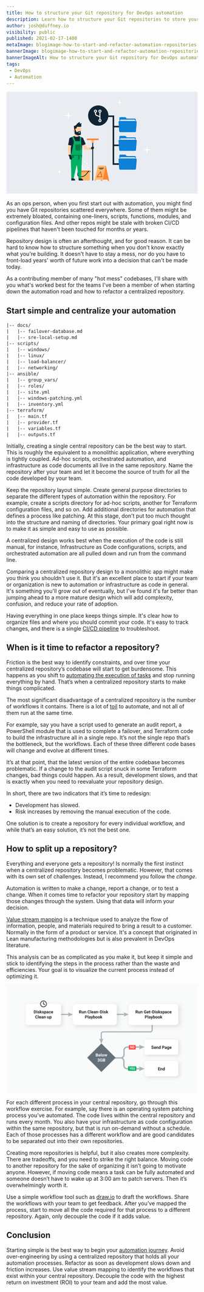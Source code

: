 ```yaml
---
title: How to structure your Git repository for DevOps automation
description: Learn how to structure your Git repositories to store your scripts, infrastructure as code configuration files, application configuration files, docs and more. 
author: josh@duffney.io 
visibility: public
published: 2021-02-17-1400
metaImage: blogimage-how-to-start-and-refactor-automation-repositories-2021.png
bannerImage: blogimage-how-to-start-and-refactor-automation-repositories-2021.png
bannerImageAlt: How to structure your Git repository for DevOps automation
tags:
 - DevOps
 - Automation
---
```


![How to structure your Git repository for DevOps automation](blogimage-how-to-start-and-refactor-automation-repositories-2021.png)

As an ops person, when you first start out with automation, you might find you have Git repositories scattered everywhere. Some of them might be extremely bloated, containing one-liners, scripts, functions, modules, and configuration files. And other repos might be stale with broken CI/CD pipelines that haven't been touched for months or years.

Repository design is often an afterthought, and for good reason. It can be hard to know how to structure something when you don't know exactly what you're building. It doesn't have to stay a mess, nor do you have to front-load years' worth of future work into a decision that can't be made today.

As a contributing member of many "hot mess" codebases, I'll share with you what's worked best for the teams I've been a member of when starting down the automation road and how to refactor a centralized repository. 

## Start simple and centralize your automation

```
|-- docs/
|   |-- failover-database.md
|   |-- sre-local-setup.md
|-- scripts/
|   |-- windows/
|   |-- linux/
|   |-- load-balancer/
|   |-- networking/
|-- ansible/
|   |-- group_vars/
|   |-- roles/
|   |-- site.yml
|   |-- windows-patching.yml
|   |-- inventory.yml
|-- terraform/
|   |-- main.tf
|   |-- provider.tf
|   |-- variables.tf
|   |-- outputs.tf
```

Initially, creating a single central repository can be the best way to start. This is roughly the equivalent to a monolithic application, where everything is tightly coupled. Ad-hoc scripts, orchestrated automation, and infrastructure as code documents all live in the same repository. Name the repository after your team and let it become the source of truth for all the code developed by your team.

Keep the repository layout simple. Create general purpose directories to separate the different types of automation within the repository. For example, create a scripts directory for ad-hoc scripts, another for Terraform configuration files, and so on. Add additional directories for automation that defines a process like patching. At this stage, don't put too much thought into the structure and naming of directories. Your primary goal right now is to make it as simple and easy to use as possible.

A centralized design works best when the execution of the code is still manual, for instance, Infrastructure as Code configurations, scripts, and orchestrated automation are all pulled down and run from the command line.

Comparing a centralized repository design to a monolithic app might make you think you shouldn't use it. But it's an excellent place to start if your team or organization is new to automation or infrastructure as code in general. It's something you'll grow out of eventually, but I've found it's far better than jumping ahead to a more mature design which will add complexity, confusion, and reduce your rate of adoption.

Having everything in one place keeps things simple. It's clear how to organize files and where you should commit your code. It's easy to track changes, and there is a single [CI/CD pipeline](https://octopus.com/devops/continuous-delivery/what-is-a-deployment-pipeline/) to troubleshoot.

## When is it time to refactor a repository?

Friction is the best way to identify constraints, and over time your centralized repository’s codebase will start to get burdensome. This happens as you shift to [automating the execution of tasks](https://octopus.com/devops/continuous-delivery/automate-everything) and stop running everything by hand. That’s when a centralized repository starts to make things complicated.

The most significant disadvantage of a centralized repository is the number of workflows it contains. There is a lot of [toil](https://cloud.google.com/blog/products/management-tools/identifying-and-tracking-toil-using-sre-principles) to automate, and not all of them run at the same time.

For example, say you have a script used to generate an audit report, a PowerShell module that is used to complete a failover, and Terraform code to build the infrastructure all in a single repo. It’s not the single repo that’s the bottleneck, but the workflows. Each of these three different code bases will change and evolve at different times.

It’s at that point, that the latest version of the entire codebase becomes problematic. If a change to the audit script snuck in some Terraform changes, bad things could happen. As a result, development slows, and that is exactly when you need to reevaluate your repository design.

In short, there are two indicators that it’s time to redesign: 
* Development has slowed.
* Risk increases by removing the manual execution of the code. 

One solution is to create a repository for every individual workflow, and while that’s an easy solution, it’s not the best one.

## How to split up a repository?

Everything and everyone gets a repository! Is normally the first instinct when a centralized repository becomes problematic. However, that comes with its own set of challenges. Instead, I recommend you follow the _change_.

Automation is written to make a change, report a change, or to test a change. When it comes time to refactor your repository start by mapping those changes through the system. Using that data will inform your decision.

[Value stream mapping](https://www.atlassian.com/continuous-delivery/principles/value-stream-mapping) is a technique used to analyze the flow of information, people, and materials required to bring a result to a customer. Normally in the form of a product or service. It's a concept that originated in Lean manufacturing methodologies but is also prevalent in DevOps literature.

This analysis can be as complicated as you make it, but keep it simple and stick to identifying the steps in the process rather than the waste and efficiencies. Your goal is to visualize the current process instead of optimizing it.

![](blogimage-disk-space-automation.png "width=400")

For each different process in your central repository, go through this workflow exercise. For example, say there is an operating system patching process you’ve automated. The code lives within the central repository and runs every month. You also have your infrastructure as code configuration within the same repository, but that is run on-demand without a schedule. Each of those processes has a different workflow and are good candidates to be separated out into their own repositories.

Creating more repositories is helpful, but it also creates more complexity. There are tradeoffs, and you need to strike the right balance. Moving code to another repository for the sake of organizing it isn’t going to motivate anyone. However, if moving code means a task can be fully automated and someone doesn’t have to wake up at 3:00 am to patch servers. Then it’s overwhelmingly worth it.

Use a simple workflow tool such as [draw.io](https://draw.io) to draft the workflows. Share the workflows with your team to get feedback. After you’ve mapped the process, start to move all the code required for that process to a different repository. Again, only decouple the code if it adds value.

## Conclusion

Starting simple is the best way to begin your [automation journey](https://octopus.com/devops/continuous-delivery/automate-everything). Avoid over-engineering by using a centralized repository that holds all your automation processes. Refactor as soon as development slows down and friction increases. Use value stream mapping to identify the workflows that exist within your central repository. Decouple the code with the highest return on investment (ROI) to your team and add the most value.
